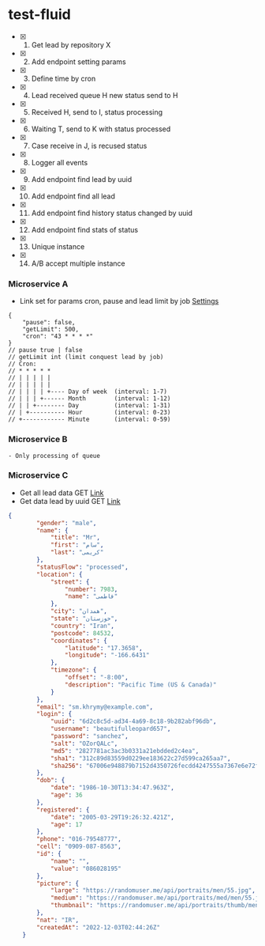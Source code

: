 # test-fluid

- [x] 1. Get lead by repository X
- [x] 2. Add endpoint setting params
- [x] 3. Define time by cron
- [x] 4. Lead received queue H new status send to H
- [x] 5. Received H, send to I, status processing
- [x] 6. Waiting T, send to K with status processed
- [x] 7. Case receive in J, is recused status
- [x] 8. Logger all events
- [x] 9. Add endpoint find lead by uuid
- [x] 10. Add endpoint find all lead
- [x] 11. Add endpoint find history status changed by uuid
- [x] 12. Add endpoint find stats of status
- [x] 13. Unique instance
- [x] 14. A/B accept multiple instance


### Microservice A
- Link set for params cron, pause and lead limit by job [Settings](http://localhost:8080/setting)
```
{
    "pause": false,
    "getLimit": 500,
    "cron": "43 * * * *"
}
// pause true | false
// getLimit int (limit conquest lead by job)
// Cron:
// * * * * *
// | | | | |
// | | | | |
// | | | | +---- Day of week  (interval: 1-7)
// | | | +------ Month        (interval: 1-12)
// | | +-------- Day          (interval: 1-31)
// | +---------- Hour         (interval: 0-23)
// +------------ Minute       (interval: 0-59)
```

### Microservice B
```
- Only processing of queue
```

### Microservice C
- Get all lead data GET [Link](http://localhost:8081/lead/all)
- Get data lead by uuid GET [Link](http://localhost:8081/lead/fff693bc-f5e9-48de-ab2b-9e83d39fa2c3)
```json
{
        "gender": "male",
        "name": {
            "title": "Mr",
            "first": "سام",
            "last": "کریمی"
        },
        "statusFlow": "processed",
        "location": {
            "street": {
                "number": 7983,
                "name": "فاطمی"
            },
            "city": "همدان",
            "state": "خوزستان",
            "country": "Iran",
            "postcode": 84532,
            "coordinates": {
                "latitude": "17.3658",
                "longitude": "-166.6431"
            },
            "timezone": {
                "offset": "-8:00",
                "description": "Pacific Time (US & Canada)"
            }
        },
        "email": "sm.khrymy@example.com",
        "login": {
            "uuid": "6d2c8c5d-ad34-4a69-8c18-9b282abf96db",
            "username": "beautifulleopard657",
            "password": "sanchez",
            "salt": "OZorQALc",
            "md5": "2827781ac3ac3b0331a21ebdded2c4ea",
            "sha1": "312c89d83559d0229ee183622c27d599ca265aa7",
            "sha256": "67006e948879b7152d4350726fecdd4247555a7367e6e72fe5ff55c492844f95"
        },
        "dob": {
            "date": "1986-10-30T13:34:47.963Z",
            "age": 36
        },
        "registered": {
            "date": "2005-03-29T19:26:32.421Z",
            "age": 17
        },
        "phone": "016-79548777",
        "cell": "0909-087-8563",
        "id": {
            "name": "",
            "value": "086028195"
        },
        "picture": {
            "large": "https://randomuser.me/api/portraits/men/55.jpg",
            "medium": "https://randomuser.me/api/portraits/med/men/55.jpg",
            "thumbnail": "https://randomuser.me/api/portraits/thumb/men/55.jpg"
        },
        "nat": "IR",
        "createdAt": "2022-12-03T02:44:26Z"
    }
```